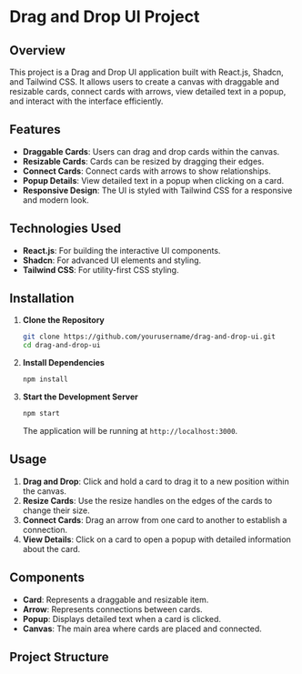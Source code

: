 # Drag and Drop UI Project

## Overview

This project is a Drag and Drop UI application built with React.js, Shadcn, and Tailwind CSS. It allows users to create a canvas with draggable and resizable cards, connect cards with arrows, view detailed text in a popup, and interact with the interface efficiently.

## Features

- **Draggable Cards**: Users can drag and drop cards within the canvas.
- **Resizable Cards**: Cards can be resized by dragging their edges.
- **Connect Cards**: Connect cards with arrows to show relationships.
- **Popup Details**: View detailed text in a popup when clicking on a card.
- **Responsive Design**: The UI is styled with Tailwind CSS for a responsive and modern look.

## Technologies Used

- **React.js**: For building the interactive UI components.
- **Shadcn**: For advanced UI elements and styling.
- **Tailwind CSS**: For utility-first CSS styling.

## Installation

1. **Clone the Repository**

    ```bash
    git clone https://github.com/yourusername/drag-and-drop-ui.git
    cd drag-and-drop-ui
    ```

2. **Install Dependencies**

    ```bash
    npm install
    ```

3. **Start the Development Server**

    ```bash
    npm start
    ```

    The application will be running at `http://localhost:3000`.

## Usage

1. **Drag and Drop**: Click and hold a card to drag it to a new position within the canvas.
2. **Resize Cards**: Use the resize handles on the edges of the cards to change their size.
3. **Connect Cards**: Drag an arrow from one card to another to establish a connection.
4. **View Details**: Click on a card to open a popup with detailed information about the card.

## Components

- **Card**: Represents a draggable and resizable item.
- **Arrow**: Represents connections between cards.
- **Popup**: Displays detailed text when a card is clicked.
- **Canvas**: The main area where cards are placed and connected.

## Project Structure

